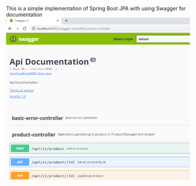 This is a simple implementation of Spring Boot JPA with using Swagger for  documentation
![alt text](https://github.com/BaharAdineh/SpringBoot-JPA-Swagger/blob/master/Swagger.PNG)
